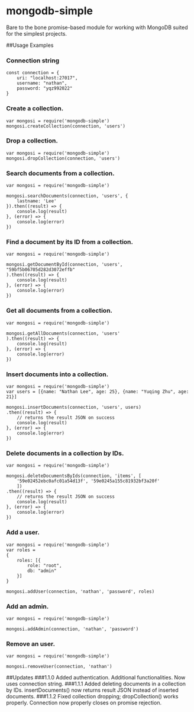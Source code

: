 # mongodb-simple
Bare to the bone promise-based module for working with MongoDB suited for the simplest projects.


##Usage Examples


### Connection string
```
const connection = {
    uri: "localhost:27017",
    username: "nathan",
    password: "yqz992022"
}
```

### Create a collection.
```
var mongosi = require('mongodb-simple')
mongosi.createCollection(connection, 'users')
```

### Drop a collection.
```
var mongosi = require('mongodb-simple')
mongosi.dropCollection(connection, 'users')
```

### Search documents from a collection.
```
var mongosi = require('mongodb-simple')

mongosi.searchDocuments(connection, 'users', {
    lastname: 'Lee'
}).then((result) => {
    console.log(result)
}, (error) => {
    console.log(error)
})
```

### Find a document by its ID from a collection.
```
var mongosi = require('mongodb-simple')

mongosi.getDocumentById(connection, 'users', "59bf5b06705d282d3072effb"
).then((result) => {
    console.log(result)
}, (error) => {
    console.log(error)
})
```

### Get all documents from a collection.
```
var mongosi = require('mongodb-simple')

mongosi.getAllDocuments(connection, 'users'
).then((result) => {
    console.log(result)
}, (error) => {
    console.log(error)
})
```

### Insert documents into a collection.
```
var mongosi = require('mongodb-simple')
var users = [{name: "Nathan Lee", age: 25}, {name: "Yuqing Zhu", age: 21}]

mongosi.insertDocuments(connection, 'users', users)
.then((result) => {
    // returns the result JSON on success
    console.log(result)
}, (error) => {
    console.log(error)
})
```

### Delete documents in a collection by IDs.
```
var mongosi = require('mongodb-simple')

mongosi.deleteDocumentsByIds(connection, 'items', [
    '59e02452ebc0afc01a54d13f', '59e0245a155c81932bf3a20f'
    ])
.then((result) => {
    // returns the result JSON on success
    console.log(result)
}, (error) => {
    console.log(error)
})
```

### Add a user.
```
var mongosi = require('mongodb-simple')
var roles = 
{
    roles: [{
        role: "root",
        db: "admin"
    }]
}

mongosi.addUser(connection, 'nathan', 'password', roles)
```

### Add an admin.
```
var mongosi = require('mongodb-simple')

mongosi.addAdmin(connection, 'nathan', 'password')
```

### Remove an user.
```
var mongosi = require('mongodb-simple')

mongosi.removeUser(connection, 'nathan')
```



##Updates
###1.1.0
Added authentication. Additional functionalities.
Now uses connection string.
###1.1.1
Added deleting documents in a collection by IDs.
insertDocuments() now returns result JSON instead of inserted documents.
###1.1.2
Fixed collection dropping; dropCollection() works properly. 
Connection now properly closes on promise rejection.



